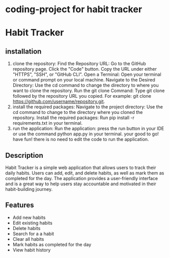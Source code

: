 # coding-project for habit tracker

# Habit Tracker
## installation
1. clone the repository:
    Find the Repository URL:
    Go to the GitHub repository page. 
    Click the "Code" button. 
    Copy the URL under either "HTTPS", "SSH", or "GitHub CLI". 
    Open a Terminal:
    Open your terminal or command prompt on your local machine. 
    Navigate to the Desired Directory:
    Use the cd command to change the directory to where you want to clone the repository. 
    Run the git clone Command: 
    Type git clone followed by the repository URL you copied. 
    For example: git clone https://github.com/username/repository.git. 
2. install the required packages:
    Navigate to the project directory:
    Use the cd command to change to the directory where you cloned the repository. 
    Install the required packages:
    Run pip install -r requirements.txt in your terminal.
3. run the application:
    Run the application:
    press the run button in your IDE or use the command python app.py in your terminal.
    your good to go! have fun! there is no need to edit the code to run the application.

## Description
Habit Tracker is a simple web application that allows users to track their daily habits. Users can add, edit, and delete habits, as well as mark them as completed for the day. The application provides a user-friendly interface and is a great way to help users stay accountable and motivated in their habit-building journey.
## Features
- Add new habits
- Edit existing habits
- Delete habits
- Search for a a habit
- Clear all habits
- Mark habits as completed for the day
- View habit history
